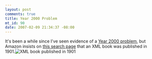 ```yaml
--- 
layout: post
comments: true
title: Year 2000 Problem
mt_id: 90
date: 2007-02-09 21:34:37 -08:00
---
```

It's been a while since I've seen evidence of a [Year 2000 problem](http://en.wikipedia.org/wiki/Y2K), but Amazon insists on [this search page](http://amazon.com/s/ref=nb_ss_gw/104-9106441-1564711?url=search-alias%3Daps&field-keywords=professional+xml&Go.x=0&Go.y=0&Go=Go) that an XML book was published in 1901.<img id="image100" src="http://dinomite.net/wp-content/uploads/2007/02/1901.jpg" alt="XML book published in 1901" />
